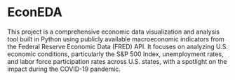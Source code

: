 # EconEDA
This project is a comprehensive economic data visualization and analysis tool built in Python using publicly available macroeconomic indicators from the Federal Reserve Economic Data (FRED) API. It focuses on analyzing U.S. economic conditions, particularly the S&P 500 Index, unemployment rates, and labor force participation rates across U.S. states, with a spotlight on the impact during the COVID-19 pandemic.
